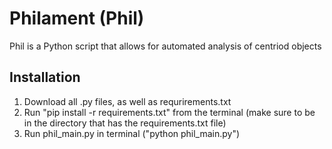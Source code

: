 # Philament (Phil)

Phil is a Python script that allows for automated analysis of centriod objects

## Installation

1) Download all .py files, as well as requrirements.txt
2) Run "pip install -r requirements.txt" from the terminal (make sure to be in the directory that has the requirements.txt file)
3) Run phil_main.py in terminal ("python phil_main.py")
